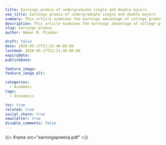 ```yaml
---
title: Earnings premia of undergraduate single and double majors
seo_title: Earnings premia of undergraduate single and double majors
summary: This article examines the earnings advantage of college graduates with various major combinations over eleven years.
description: This article examines the earnings advantage of college graduates with various major combinations over eleven years.
slug: earnings-premia
author: Ammar M. Plumber

draft: false
date: 2020-05-17T21:21:46-05:00
lastmod: 2020-05-17T21:21:46-05:00
expiryDate: 
publishDate: 

feature_image: 
feature_image_alt: 

categories:
  - Academic
tags:
  - Economics

toc: true
related: true
social_share: true
newsletter: true
disable_comments: false
---
```

{{< iframe src="earningspremia.pdf" >}}
